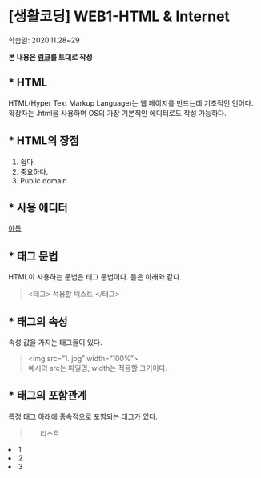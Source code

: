 # [생활코딩] WEB1-HTML & Internet  
  

학습일: 2020.11.28~29 
  
**본 내용은 [링크](https://opentutorials.org/course/3084)를 토대로 작성**    
   
## * HTML  
HTML(Hyper Text Markup Language)는 웹 페이지를 만드는데 기초적인 언어다. 확장자는 .html을 사용하며 OS의 가장 기본적인 에디터로도 작성 가능하다.  
  
## * HTML의 장점  
  1. 쉽다.
  1. 중요하다.
  1. Public domain
  
## * 사용 에디터  
[아톰](https://opentutorials.org/course/3084)  
  
## * 태그 문법
HTML이 사용하는 문법은 태그 문법이다. 틀은 아래와 같다.  
> <태그>  적용할 텍스트  </태그>   
  
## * 태그의 속성  
속성 값을 가지는 태그들이 있다.  
> <img src=“1. jpg” width=“100%”>   
> 예시의 src는 파일명, width는 적용할 크기이다.  
  
## * 태그의 포함관계  
특정 태그 아래에 종속적으로 포함되는 태그가 있다.
> <ul> 리스트
<li>1</li>
<li>2</li>
<li>3</li>
</ul>



